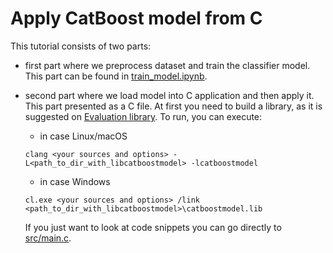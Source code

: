 # Apply CatBoost model from C
This tutorial consists of two parts:
- first part where we preprocess dataset and train the classifier model.
  This part can be found in [train_model.ipynb](train_model.ipynb).
- second part where we load model into C application and then apply it.
  This part presented as a C file. At first you need to build a library, as it is suggested on [Evaluation library](https://catboost.ai/en/docs/concepts/c-plus-plus-api_dynamic-c-pluplus-wrapper). To run, you can execute:
  * in case Linux/macOS

  `clang <your sources and options> -L<path_to_dir_with_libcatboostmodel> -lcatboostmodel`
  * in case Windows

  `cl.exe <your sources and options> /link <path_to_dir_with_libcatboostmodel>\catboostmodel.lib`
  
  If you just want to look at code snippets you can go directly to [src/main.c](src/main.c).

